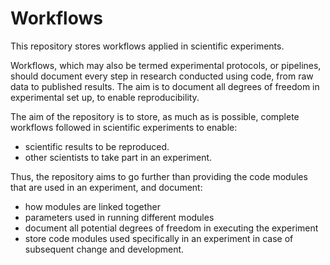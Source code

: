 # Workflows

This repository stores workflows applied in scientific experiments.

Workflows, which may also be termed experimental protocols, or pipelines, should document every step in research conducted 
using code, from raw data to published results. The aim is to document all degrees of freedom in experimental set up, to enable reproducibility.

The aim of the repository is to store, as much as is possible, complete workflows followed in scientific experiments to 
enable:
- scientific results to be reproduced. 
- other scientists to take part in an experiment.

Thus, the repository aims to go further than providing the code modules that are used in an experiment, and document:
- how modules are linked together 
- parameters used in running different modules
- document all potential degrees of freedom in executing the experiment
- store code modules used specifically in an experiment in case of subsequent change and development.

